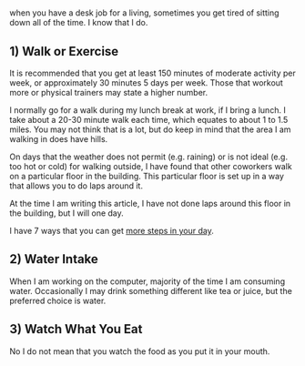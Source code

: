﻿
# 

when you have a desk job for a living, sometimes you get tired of 
sitting down all of the time. I know that I do.

## 1) Walk or Exercise

It is recommended that you get at least 150 minutes of moderate activity 
per week, or approximately 30 minutes 5 days per week. Those that workout 
more or physical trainers may state a higher number. 



I normally go for a walk during my lunch break at work, if I bring a lunch. 
I take about a 20-30 minute walk each time, which equates to about 1 to 1.5 
miles. You may not think that is a lot, but do keep in mind that the area
I am walking in does have hills.

On days that the weather does not permit (e.g. raining) or is not 
ideal (e.g. too hot or cold) for walking outside, I have found that 
other coworkers walk on a particular floor in the building. This 
particular floor is set up in a way that allows you to do laps around it. 

At the time I am writing this article, I have not done laps around this 
floor in the building, but I will one day.

I have 7 ways that you can get
[more steps in your day](/blog/lifestyle/2019.05.09-7-steps-for-more-steps).

## 2) Water Intake 

When I am working on the computer, majority of the time I am consuming 
water. Occasionally I may drink something different like tea or juice, 
but the preferred choice is water. 

## 3) Watch What You Eat 

No I do not mean that you watch the food as you put it in your mouth. 
